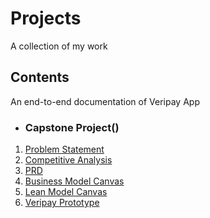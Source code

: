 # Projects
A collection of my work

## Contents

An end-to-end documentation of Veripay App

* ### Capstone Project()
1. [Problem Statement](https://github.com/JoyOlogun/Projects/blob/main/PROBLEM%20STATEMENT%20FOR%20VERIPAY%20APP.pdf)
2. [Competitive Analysis](https://github.com/JoyOlogun/Projects/blob/main/VERIPAY%20competitive%20analysis.docx)
3. [PRD](https://github.com/JoyOlogun/Projects/blob/main/VERIPAY%20PRD.docx)
4. [Business Model Canvas](https://github.com/JoyOlogun/Projects/blob/main/VERIPAY%20Business%20Model%20Canvas.pdf)
5. [Lean Model Canvas]()
6. [Veripay Prototype](https://github.com/JoyOlogun/Projects/blob/main/VERIPAY%20prototype%20illustration%20video.mp4)
